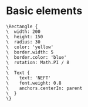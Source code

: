 Basic elements
==============

```style
\Rectangle {
\  width: 200
\  height: 150
\  radius: 30
\  color: 'yellow'
\  border.width: 5
\  border.color: 'blue'
\  rotation: Math.PI / 8
\
\  Text {
\    text: 'NEFT'
\    font.weight: 0.8
\    anchors.centerIn: parent
\  }
\}
```